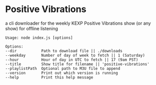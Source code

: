 # Positive Vibrations

a cli downloader for the weekly KEXP Positive Vibrations show (or any show) for offline listening

```
Usage: node index.js [options]

Options:
--dir           Path to download file || ./downloads
--weekday       Number of day of week to fetch || 1 (Saturday)
--hour          Hour of day in UTC to fetch || 17 (9am PST)
--title         Show title for filename || 'positive-vibrations'
--playlistPath  Optional path to M3U file to append
--version       Print out which version is running
--help          Print this help message
```
